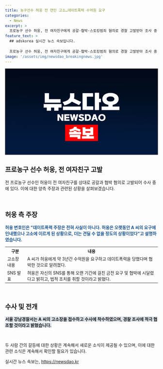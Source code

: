 ```yaml
---
title: 농구선수 허웅 전 연인 고소…데이트폭력 수억원 요구
categories:
  - News
excerpt: >
  프로농구 선수 허웅, 전 여자친구에게 공갈·협박·스토킹범죄 혐의로 경찰 고발받아 조사 중. 전 여자친구는 3년간 수억원 요구, 데이트폭력 등 주장. 허 씨 측 변호인은 모든 주장 부인하며 옛 여자친구라는 이유로 오랫동안 인내했다고 주장. 허웅은 SNS를 통해 더 이상 견딜 수 없어 고소한 이유를 밝히고 경찰 조사에 적극 협조할 것이라 밝힘.
feature_text: >
  ## adskorea 실시간 뉴스 속보입니다.

  프로농구 선수 허웅, 전 여자친구에게 공갈·협박·스토킹범죄 혐의로 경찰 고발받아 조사 중. 전 여자친구는 3년간 수억원 요구, 데이트폭력 등 주장. 허 씨 측 변호인은 모든 주장 부인하며 옛 여자친구라는 이유로 오랫동안 인내했다고 주장. 허웅은 SNS를 통해 더 이상 견딜 수 없어 고소한 이유를 밝히고 경찰 조사에 적극 협조할 것이라 밝힘.
image: '/assets/img/newsdao_breakingnews.jpg'
---
```


<p><img src="/assets/img/newsdao_breakingnews.jpg" alt="adskorea 속보" /></p>

<h2 data-ke-size="size26">프로농구 선수 허웅, 전 여자친구 고발</h2>

<p>전 프로농구 선수인 허웅이 전 여자친구를 상대로 공갈과 협박 혐의로 고발되어 수사 중에 있다. 이에 대한 양측 주장과 관련된 상황을 살펴보겠습니다.</p>

<p data-ke-size="size16">&nbsp;</p>

<h2 data-ke-size="size24">허웅 측 주장</h2>

<p><b><span style="color: #1a5490;">허웅 변호인은 "데이트폭력 주장은 전혀 사실이 아니다. 허웅은 오랫동안 A 씨의 요구에 인내했으나 고소에 이르게 된 상황으로, 더는 견딜 수 없을 정도의 상황이었다"고 설명하였습니다.</span></b></p>

<table>
  <tr>
    <th>구분</th>
    <th>내용</th>
  </tr>
  <tr>
    <td>고소장 내용</td>
    <td>A 씨가 허웅에게 약 3년간 수억원을 요구하고 데이트폭력을 당했다며 협박한 것으로 알려졌다.</td>
  </tr>
  <tr>
    <td>SNS 발표</td>
    <td>허웅은 자신의 SNS를 통해 오랜 기간에 걸친 금전 요구 및 협박에 시달렸다고 밝히고, 법적 조치를 취할 것이라고 밝혔다.</td>
  </tr>
</table>

<p data-ke-size="size16">&nbsp;</p>

<h2 data-ke-size="size24">수사 및 전개</h2>

<p><b><span style="background-color: #21538527;">서울 강남경찰서는 A 씨의 고소장을 접수하고 수사에 착수하였으며, 경찰 조사에 적극 협조할 것이라고 밝혔습니다.</span></b></p>

<p data-ke-size="size16">&nbsp;</p>

<p>두 사람 간의 갈등에 대한 상황은 계속해서 새로운 소식이 제공될 수 있으며, 이에 대한 관련 소식은 계속해서 확인할 필요가 있습니다.</p>
실시간 뉴스 속보는, <a href="https://newsdao.kr" rel="dofollow">https://newsdao.kr</a>


